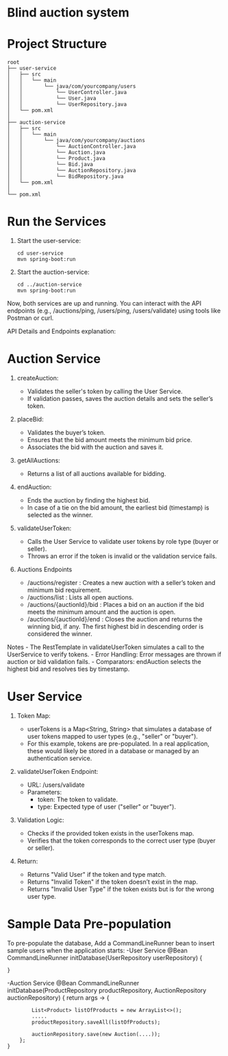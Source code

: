 # Blind auction system

# Project Structure
```
root
├── user-service
│   ├── src
│   │   └── main
│   │       └── java/com/yourcompany/users
│   │           └── UserController.java
│   │           └── User.java
│   │           └── UserRepository.java
│   └── pom.xml
│
├── auction-service
│   ├── src
│   │   └── main
│   │       └── java/com/yourcompany/auctions
│   │           └── AuctionController.java
│   │           └── Auction.java
│   │           └── Product.java
│   │           └── Bid.java
│   │           └── AuctionRepository.java
│   │           └── BidRepository.java
│   └── pom.xml
│
└── pom.xml
```

# Run the Services

1) Start the user-service:
    ```
    cd user-service
    mvn spring-boot:run
    ```
    
2) Start the auction-service:
    ```
    cd ../auction-service
    mvn spring-boot:run
    ```

Now, both services are up and running. You can interact with the API endpoints (e.g., /auctions/ping, /users/ping, /users/validate) using tools like Postman or curl.

API Details and Endpoints explanation:

# Auction Service 

1) createAuction:

    - Validates the seller's token by calling the User Service.
    - If validation passes, saves the auction details and sets the seller’s token.

2) placeBid:

    - Validates the buyer’s token.
    - Ensures that the bid amount meets the minimum bid price.
    - Associates the bid with the auction and saves it.

3) getAllAuctions:

    - Returns a list of all auctions available for bidding.

4) endAuction:

    - Ends the auction by finding the highest bid.
    - In case of a tie on the bid amount, the earliest bid (timestamp) is selected as the winner.

5) validateUserToken:

    - Calls the User Service to validate user tokens by role type (buyer or seller).
    - Throws an error if the token is invalid or the validation service fails.
 
6) Auctions Endpoints 
    - /auctions/register : Creates a new auction with a seller’s token and minimum bid requirement.
    - /auctions/list : Lists all open auctions.
    - /auctions/{auctionId}/bid : Places a bid on an auction if the bid meets the minimum amount and the auction is open.
    - /auctions/{auctionId}/end : Closes the auction and returns the winning bid, if any. The first highest bid in descending order is considered the winner.

Notes
    - The RestTemplate in validateUserToken simulates a call to the UserService to verify tokens.
    - Error Handling: Error messages are thrown if auction or bid validation fails.
    - Comparators: endAuction selects the highest bid and resolves ties by timestamp.


# User Service

1) Token Map:

    - userTokens is a Map<String, String> that simulates a database of user tokens 
      mapped to user types (e.g., "seller" or "buyer").
    - For this example, tokens are pre-populated. In a real application, these would likely be stored 
      in a database or managed by an authentication service.

2) validateUserToken Endpoint:

    - URL: /users/validate
    - Parameters:
        - token: The token to validate.
        - type: Expected type of user ("seller" or "buyer").

3) Validation Logic:
    - Checks if the provided token exists in the userTokens map.
    - Verifies that the token corresponds to the correct user type (buyer or seller).

4) Return:
    - Returns "Valid User" if the token and type match.
    - Returns "Invalid Token" if the token doesn’t exist in the map.
    - Returns "Invalid User Type" if the token exists but is for the wrong user type.


# Sample Data Pre-population
To pre-populate the database, Add a CommandLineRunner bean to insert sample users when the application starts:
-User Service
    @Bean
    CommandLineRunner initDatabase(UserRepository userRepository) { 

    }
-Auction Service
    @Bean
    CommandLineRunner initDatabase(ProductRepository productRepository, AuctionRepository auctionRepository) {
		return args -> {
			
			List<Product> listOfProducts = new ArrayList<>();
			.....
			productRepository.saveAll(listOfProducts); 
			
			auctionRepository.save(new Auction(....));
		};
	}


